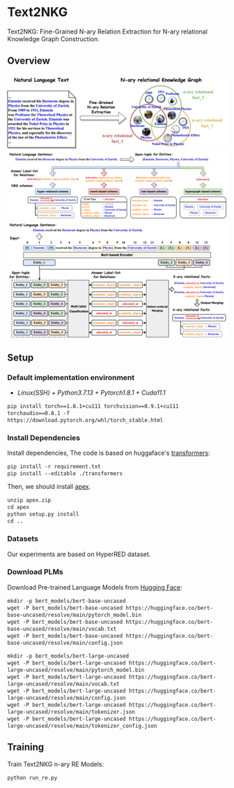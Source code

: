 # Text2NKG
Text2NKG: Fine-Grained N-ary Relation Extraction for N-ary relational Knowledge Graph Construction.

## Overview
![](./figs/F0.drawio.png)
![](./figs/F1.drawio.png)
![](./figs/F2.drawio.png)



## Setup

### Default implementation environment

* *Linux(SSH) + Python3.7.13 + Pytorch1.8.1 + Cuda11.1*

```
pip install torch==1.8.1+cu111 torchvision==0.9.1+cu111 torchaudio==0.8.1 -f https://download.pytorch.org/whl/torch_stable.html
```

### Install Dependencies

Install dependencies, The code is based on huggaface's [transformers](https://github.com/huggingface/transformers):
```
pip install -r requirement.txt
pip install --editable ./transformers
```
Then, we should install [apex](https://github.com/NVIDIA/apex).
```
unzip apex.zip
cd apex
python setup.py install
cd ..
```

### Datasets
Our experiments are based on HyperRED dataset. 

### Download PLMs

Download Pre-trained Language Models from [Hugging Face](https://huggingface.co/): 
```
mkdir -p bert_models/bert-base-uncased
wget -P bert_models/bert-base-uncased https://huggingface.co/bert-base-uncased/resolve/main/pytorch_model.bin
wget -P bert_models/bert-base-uncased https://huggingface.co/bert-base-uncased/resolve/main/vocab.txt
wget -P bert_models/bert-base-uncased https://huggingface.co/bert-base-uncased/resolve/main/config.json
```
```
mkdir -p bert_models/bert-large-uncased
wget -P bert_models/bert-large-uncased https://huggingface.co/bert-large-uncased/resolve/main/pytorch_model.bin
wget -P bert_models/bert-large-uncased https://huggingface.co/bert-large-uncased/resolve/main/vocab.txt
wget -P bert_models/bert-large-uncased https://huggingface.co/bert-large-uncased/resolve/main/config.json
wget -P bert_models/bert-large-uncased https://huggingface.co/bert-large-uncased/resolve/main/tokenizer.json
wget -P bert_models/bert-large-uncased https://huggingface.co/bert-large-uncased/resolve/main/tokenizer_config.json
```
## Training

Train Text2NKG n-ary RE Models:
```
python run_re.py
```

